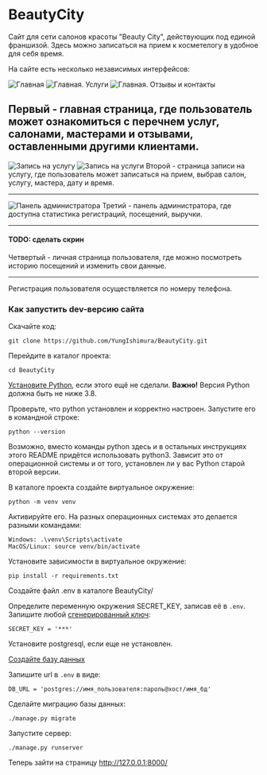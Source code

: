 # BeautyCity
 
Сайт для сети салонов красоты "Beauty City", действующих под единой франшизой.
Здесь можно записаться на прием к косметелогу в удобное для себя время.

На сайте есть несколько независимых интерфейсов: 

![Главная](https://i.ibb.co/NKKZqj0/Screenshot-from-2022-12-14-00-06-37.png)
![Главная. Услуги](https://i.ibb.co/SPJcXYd/Screenshot-from-2022-12-14-00-06-48.png)
![Главная. Отзывы и контакты](https://i.ibb.co/crbS2Ff/Screenshot-from-2022-12-14-00-06-58.png)

Первый - главная страница, где пользователь может ознакомиться с
перечнем услуг, салонами, мастерами и отзывами, оставленными другими клиентами.
---
![Запись на услугу](https://i.ibb.co/gV4bspQ/Screenshot-from-2022-12-14-00-13-28.png)
![Запись на услуги](https://i.ibb.co/WcJPqxP/Screenshot-from-2022-12-14-00-20-34.png)
Второй - страница записи на услугу, где пользователь может записаться на прием, выбрав салон,
 услугу, мастера, дату и время.

---
![Панель администратора](https://i.ibb.co/gDdDnW5/Screenshot-from-2022-12-14-00-15-49.png)
Третий - панель администратора, где доступна статистика регистраций, посещений, выручки. 

---
#### TODO: сделать скрин
Четвертый - личная страница
 пользователя, где можно посмотреть историю посещений и изменить свои данные.

---

Регистрация пользователя осуществляется по номеру телефона.

### Как запустить dev-версию сайта
Скачайте код:
```shell
git clone https://github.com/YungIshimura/BeautyCity.git
```

Перейдите в каталог проекта:
```shell
cd BeautyCity
```

[Установите Python](https://www.python.org/), если этого ещё не сделали.
**Важно!** Версия Python должна быть не ниже 3.8.

Проверьте, что python установлен и корректно настроен. Запустите его в командной строке:

```shell
python --version
```

Возможно, вместо команды python здесь и в остальных инструкциях этого README придётся использовать python3. 
Зависит это от операционной системы и от того, установлен ли у вас Python старой второй версии.

В каталоге проекта создайте виртуальное окружение:

```shell
python -m venv venv
```
Активируйте его. На разных операционных системах это делается разными командами:

```shell
Windows: .\venv\Scripts\activate
MacOS/Linux: source venv/bin/activate
```

Установите зависимости в виртуальное окружение:

```shell
pip install -r requirements.txt
```

Создайте файл .env в каталоге BeautyCity/

Определите переменную окружения SECRET_KEY, записав её в `.env`.
Запишите любой [сгенерированный ключ](https://www.allkeysgenerator.com/Random/Security-Encryption-Key-Generator.aspx):
```shell
SECRET_KEY = '***'
```

Установите postgresql, если еще не установлен.

[Создайте базу данных](https://www.digitalocean.com/community/tutorials/how-to-use-postgresql-with-your-django-application-on-ubuntu-20-04#prerequisites)

Запишите url в `.env` в виде:
```shell
DB_URL = 'postgres://имя_пользователя:пароль@хост/имя_бд'
```

Сделайте миграцию базы данных:
```shell
./manage.py migrate
```

Запустите сервер:
```shell
./manage.py runserver
```

Теперь зайти на страницу http://127.0.0.1:8000/


